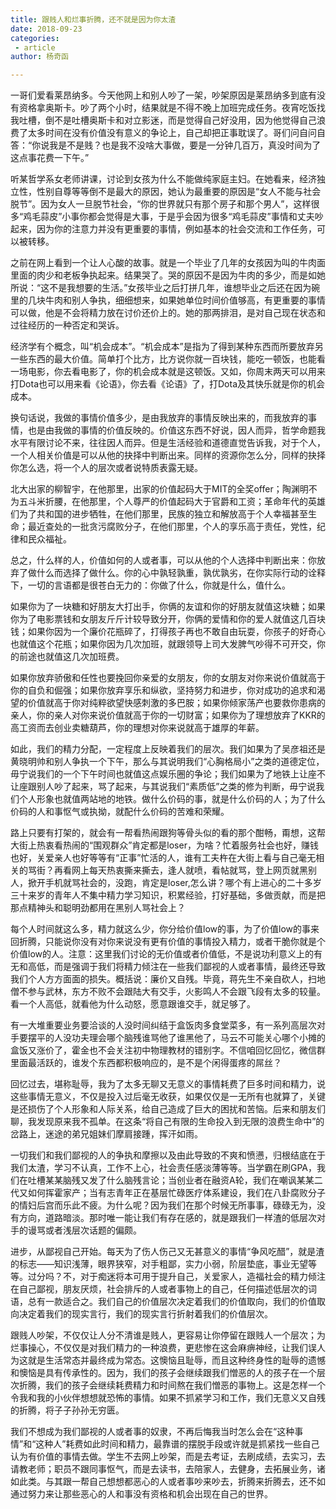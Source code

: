 ```yaml
---
title: 跟贱人和烂事折腾，还不就是因为你太渣
date: 2018-09-23
categories:
 - article
author: 杨奇函

---
```


一哥们爱看莱昂纳多。今天他网上和别人吵了一架，吵架原因是莱昂纳多到底有没有资格拿奥斯卡。吵了两个小时，结果就是不得不晚上加班完成任务。夜宵吃饭找我吐槽，倒不是吐槽奥斯卡和对立影迷，而是觉得自己好没用，因为他觉得自己浪费了太多时间在没有价值没有意义的争论上，自己却把正事耽误了。哥们问自问自答：“你说我是不是贱？也是我不没啥大事做，要是一分钟几百万，真没时间为了这点事花费一下午。”

听某哲学系女老师讲课，讨论到女孩为什么不能做纯家庭主妇。在她看来，经济独立性，性别自尊等等倒不是最大的原因，她认为最重要的原因是“女人不能与社会脱节”。因为女人一旦脱节社会，“你的世界就只有那个房子和那个男人”，这样很多“鸡毛蒜皮”小事你都会觉得是大事，于是乎会因为很多“鸡毛蒜皮”事情和丈夫吵起来，因为你的注意力并没有更重要的事情，例如基本的社会交流和工作任务，可以被转移。

之前在网上看到一个让人心酸的故事。就是一个毕业了几年的女孩因为叫的牛肉面里面的肉少和老板争执起来。结果哭了。哭的原因不是因为牛肉的多少，而是如她所说：“这不是我想要的生活。”女孩毕业之后打拼几年，谁想毕业之后还在因为碗里的几块牛肉和别人争执，细细想来，如果她单位时间价值够高，有更重要的事情可以做，他是不会将精力放在讨价还价上的。她的那两排泪，是对自己现在状态和过往经历的一种否定和哭诉。

经济学有个概念，叫“机会成本”。“机会成本”是指为了得到某种东西而所要放弃另一些东西的最大价值。简单打个比方，比方说你就一百块钱，能吃一顿饭，也能看一场电影，你去看电影了，你的机会成本就是这顿饭。又如，你周末两天可以用来打Dota也可以用来看《论语》，你去看《论语》了，打Dota及其快乐就是你的机会成本。

换句话说，我做的事情价值多少，是由我放弃的事情反映出来的，而我放弃的事情，也是由我做的事情的价值反映的。价值这东西不好说，因人而异，哲学命题我水平有限讨论不来，往往因人而异。但是生活经验和道德直觉告诉我，对于个人，一个人相关价值是可以从他的抉择中判断出来。同样的资源你怎么分，同样的抉择你怎么选，将一个人的层次或者说特质表露无疑。

北大出家的柳智宇，在他那里，出家的价值起码大于MIT的全奖offer；陶渊明不为五斗米折腰，在他那里，个人尊严的价值起码大于官爵和工资；革命年代的英雄们为了共和国的进步牺牲，在他们那里，民族的独立和解放高于个人幸福甚至生命；最近查处的一批贪污腐败分子，在他们那里，个人的享乐高于责任，党性，纪律和民众福祉。

总之，什么样的人，价值如何的人或者事，可以从他的个人选择中判断出来：你放弃了做什么而选择了做什么。你的心中孰轻孰重，孰优孰劣，在你实际行动的诠释下，一切的言语都是很苍白无力的：你做了什么，你就是什么，值什么。

如果你为了一块糖和好朋友大打出手，你俩的友谊和你的好朋友就值这块糖；如果你为了电影票钱和女朋友斤斤计较导致分开，你俩的爱情和你的爱人就值这几百块钱；如果你因为一个廉价花瓶碎了，打得孩子再也不敢自由玩耍，你孩子的好奇心也就值这个花瓶；如果你因为几次加班，就跟领导上司大发脾气吵得不可开交，你的前途也就值这几次加班费。

如果你放弃骄傲和任性也要挽回你亲爱的女朋友，你的女朋友对你来说价值就高于你的自负和倔强；如果你放弃享乐和纵欲，坚持努力和进步，你对成功的追求和渴望的价值就高于你对纯粹欲望快感刺激的多巴胺；如果你倾家荡产也要救你患病的亲人，你的亲人对你来说价值就高于你的一切财富；如果你为了理想放弃了KKR的高工资而去创业卖糖葫芦，你的理想对你来说就高于雄厚的年薪。

如此，我们的精力分配，一定程度上反映着我们的层次。我们如果为了吴彦祖还是黄晓明帅和别人争执一个下午，那么与其说明我们“心胸格局小”之类的道德定位，毋宁说我们的一个下午时间也就值这点娱乐圈的争论；我们如果为了地铁上让座不让座跟别人吵了起来，骂了起来，与其说我们“素质低”之类的修为判断，毋宁说我们个人形象也就值两站地的地铁。做什么价码的事，就是什么价码的人；为了什么价码的人和事怄气或执拗，就配什么价码的苦难和荣耀。

路上只要有打架的，就会有一帮看热闹跟狗等骨头似的看的那个酣畅，甭想，这帮大街上热衷看热闹的“围观群众”肯定都是loser，为啥？忙着服务社会也好，赚钱也好，关爱亲人也好等等有“正事”忙活的人，谁有工夫杵在大街上看与自己毫无相关的骂街？再看网上每天热衷撕来撕去，逢人就喷，看帖就骂，登上网页就黑别人，掀开手机就骂社会的，没跑，肯定是loser,怎么讲？哪个有上进心的二十多岁三十来岁的青年人不集中精力学习知识，积累经验，打好基础，多做贡献，而是把那点精神头和聪明劲都用在黑别人骂社会上？

每个人时间就这么多，精力就这么少，你分给价值low的事，为了价值low的事来回折腾，只能说你没有对你来说没有更有价值的事情投入精力，或者干脆你就是个价值low的人。注意：这里我们讨论的无价值或者价值低，不是说功利意义上的有无和高低，而是强调于我们将精力倾注在一些我们鄙视的人或者事情，最终还导致我们个人方方面面的损失。概括说：廉价又自残。毕竟，蒋先生不亲自砍人，扫地僧不参与武林，东方不败不会跟陆大有交手，火影鸣人不会跟飞段有太多的较量。看一个人高低，就看他为什么动怒，愿意跟谁交手，就足够了。

有一大堆重要业务要洽谈的人没时间纠结于盒饭肉多食堂菜多，有一系列高层次对手要摆平的人没功夫理会哪个脑残谁骂他了谁黑他了，马云不可能关心哪个小摊的盒饭又涨价了，霍金也不会关注初中物理教材的错别字。不信咱回忆回忆，微信群里面最活跃的，谁发个东西都积极响应的，是不是个闲得蛋疼的屌丝？

回忆过去，堪称耻辱，我为了太多无聊又无意义的事情耗费了巨多时间和精力，说这些事情无意义，不仅是投入过后毫无收获，如果仅仅是一无所有也就算了，关键是还损伤了个人形象和人际关系，给自己造成了巨大的困扰和苦恼。后来和朋友们聊，我发现原来我不孤单。在这条“将自己有限的生命投入到无限的浪费生命中”的岔路上，迷途的弟兄姐妹们摩肩接踵，挥汗如雨。

一切我们和我们鄙视的人的争执和摩擦以及由此导致的不爽和愤懑，归根结底在于我们太渣，学习不认真，工作不上心，社会责任感淡薄等等。当学霸在刷GPA，我们在吐槽某某脑残又发了什么脑残言论；当创业者在融资A轮，我们在嘲讽某某二代又如何挥霍家产；当有志青年正在基层忙碌医疗体系建设，我们在八卦腐败分子的情妇后宫而乐此不疲。为什么呢？因为我们在那个时候无所事事，碌碌无为，没有方向，道路暗淡。那时唯一能让我们有存在感的，就是跟我们一样渣的低层次对手的谩骂或者浅层次话题的偏颇。

进步，从鄙视自己开始。每天为了伤人伤己又无甚意义的事情“争风吃醋”，就是渣的标志——知识浅薄，眼界狭窄，对手粗鄙，实力小弱，阶层垫底，事业无望等等。过分吗？不，对于痴迷将本可用于提升自己，关爱家人，造福社会的精力倾注在自己鄙视，朋友厌烦，社会排斥的人或者事物上的自己，任何描述低层次的词语，总有一款适合之。我们自己的价值层次决定着我们的价值取向，我们的价值取向决定着我们的现实言行，我们的现实言行折射着我们的价值层次。

跟贱人吵架，不仅仅让人分不清谁是贱人，更容易让你停留在跟贱人一个层次；为烂事操心，不仅仅是对我们精力的一种浪费，更悲惨在这会麻痹神经，让我们误人为这就是生活常态并最终成为常态。这懊恼且耻辱，而且这种终身性的耻辱的遗憾和懊恼是具有传承性的。因为，我们的孩子会继续跟我们憎恶的人的孩子在一个层次折腾，我们的孩子会继续耗费精力和时间熬在我们憎恶的事物上。这是怎样一个令我和我的小伙伴想想就恐怖的事情。如果不抓紧学习和工作，我们无意义又自残的折腾，将子子孙孙无穷匮。

我们不想成为我们鄙视的人或者事的奴隶，不再后悔我当时怎么会在“这种事情”和“这种人”耗费如此时间和精力，最靠谱的摆脱手段或许就是抓紧找一些自己认为有价值的事情去做。学生不去网上吵架，而是去考证，去刷成绩，去实习，去请教老师；职员不跟同事怄气，而是去读书，去陪家人，去健身，去拓展业务，诸如此类。与其跟一帮自己想想都恶心的人或者事吵来吵去，折腾来折腾去，还不如通过努力来让那些恶心的人和事没有资格和机会出现在自己的世界。